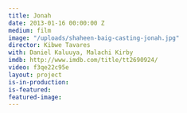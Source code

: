 ```yaml
---
title: Jonah
date: 2013-01-16 00:00:00 Z
medium: film
image: "/uploads/shaheen-baig-casting-jonah.jpg"
director: Kibwe Tavares
with: Daniel Kaluuya, Malachi Kirby
imdb: http://www.imdb.com/title/tt2690924/
video: f3qe22c95e
layout: project
is-in-production: 
is-featured: 
featured-image: 
---
```


